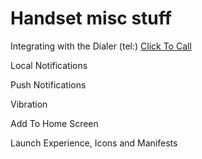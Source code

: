 # Handset misc stuff

Integrating with the Dialer (tel:) [Click To Call](https://developers.google.com/web/fundamentals/native-hardware/click-to-call/)

Local Notifications

Push Notifications

Vibration

Add To Home Screen

Launch Experience, Icons and Manifests